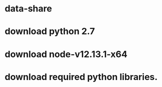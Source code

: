 # data-share
# download python 2.7 
# download node-v12.13.1-x64
# download required python libraries.
